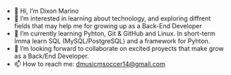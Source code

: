 - 👋 Hi, I’m Dixon Marino
- 👀 I’m interested in learning about technology, and exploring diffrent fields that may help me for growing up as a Back-End Developer
- 🌱 I’m currently learning Pyhton, Git & GitHub and Linux. In short-term Imma learn SQL (MySQL/PostgreSQL) and a framework for Pyhton.
- 💞️ I’m looking forward to collaborate on excited proyects that make grow as a Back/End Developer. 
- 📫 How to reach me: dmusicmsoccer14@gmail.com

<!---
Dixon07Marino/Dixon07Marino is a ✨ special ✨ repository because its `README.md` (this file) appears on your GitHub profile.
You can click the Preview link to take a look at your changes.
--->
